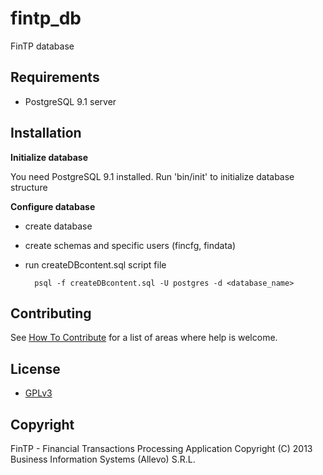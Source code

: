 fintp_db
========

FinTP database



Requirements
---------------------

- PostgreSQL 9.1 server


Installation
---------------------

**Initialize database**

You need PostgreSQL 9.1 installed.
Run 'bin/init' to initialize database structure

**Configure database**

- create database
- create schemas and specific users (fincfg, findata)
- run createDBcontent.sql script file 

        psql -f createDBcontent.sql -U postgres -d <database_name>


Contributing
-----
See [How To Contribute](http://www.fintp.org/how-to-contribute) for a list of areas where help is welcome.

License
-----
- [GPLv3](http://www.gnu.org/licenses/gpl-3.0.html)

Copyright
-----
FinTP - Financial Transactions Processing Application
Copyright (C) 2013 Business Information Systems (Allevo) S.R.L.
